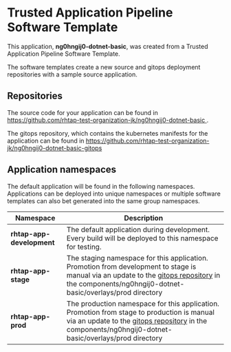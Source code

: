 # Trusted Application Pipeline Software Template

This application, **ng0hngij0-dotnet-basic**, was created from a Trusted Application Pipeline Software Template.

The software templates create a new source and gitops deployment repositories with a sample source application. 

## Repositories

The source code for your application can be found in [https://github.com/rhtap-test-organization-jk/ng0hngij0-dotnet-basic ](https://github.com/rhtap-test-organization-jk/ng0hngij0-dotnet-basic ).
 
The gitops repository, which contains the kubernetes manifests for the application can be found in 
[https://github.com/rhtap-test-organization-jk/ng0hngij0-dotnet-basic-gitops ](https://github.com/rhtap-test-organization-jk/ng0hngij0-dotnet-basic-gitops ) 

## Application namespaces 

The default application will be found in the following namespaces. Applications can be deployed into unique namespaces or multiple software templates can also bet generated into the same group namespaces.  

|  Namespace   |  Description   |  
| -------- | -------- |   
| **rhtap-app-development** | The default application during development. Every build will be deployed to this namespace for testing. | 
| **rhtap-app-stage** | The staging namespace for this application. Promotion from development to stage is manual via an update to the [gitops repository](https://github.com/rhtap-test-organization-jk/ng0hngij0-dotnet-basic-gitops ) in the components/ng0hngij0-dotnet-basic/overlays/prod directory |  
| **rhtap-app-prod** | The production namespace for this application. Promotion from stage to production is manual via an update to the [gitops repository](https://github.com/rhtap-test-organization-jk/ng0hngij0-dotnet-basic-gitops ) in the components/ng0hngij0-dotnet-basic/overlays/prod directory | 
